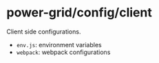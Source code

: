 # power-grid/config/client

Client side configurations.

- `env.js`: environment variables
- `webpack`: webpack configurations
